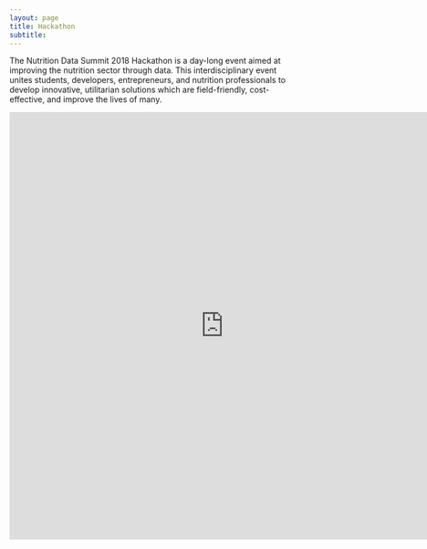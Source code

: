 ```yaml
---
layout: page
title: Hackathon 
subtitle: 
---
```


The Nutrition Data Summit 2018 Hackathon is a day-long event aimed at improving the nutrition sector through data. This interdisciplinary event unites students, developers, entrepreneurs, and nutrition professionals to develop innovative, utilitarian solutions which are field-friendly, cost-effective, and improve the lives of many.

<iframe  src="https://cdn.rawgit.com/ashv-sandbox/ashv-sandbox.github.io/3314d626/timeline.html" frameborder="0" allowfullscreen  width="750" height="750"></iframe>

